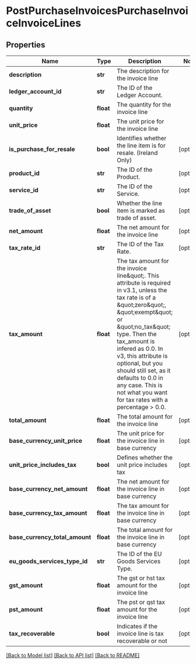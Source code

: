 # PostPurchaseInvoicesPurchaseInvoiceInvoiceLines

## Properties
Name | Type | Description | Notes
------------ | ------------- | ------------- | -------------
**description** | **str** | The description for the invoice line | 
**ledger_account_id** | **str** | The ID of the Ledger Account. | 
**quantity** | **float** | The quantity for the invoice line | 
**unit_price** | **float** | The unit price for the invoice line | 
**is_purchase_for_resale** | **bool** | Identifies whether the line item is for resale. (Ireland Only) | [optional] 
**product_id** | **str** | The ID of the Product. | [optional] 
**service_id** | **str** | The ID of the Service. | [optional] 
**trade_of_asset** | **bool** | Whether the line item is marked as trade of asset. | [optional] 
**net_amount** | **float** | The net amount for the invoice line | [optional] 
**tax_rate_id** | **str** | The ID of the Tax Rate. | [optional] 
**tax_amount** | **float** | The tax amount for the invoice line\&quot;. This attribute is required in v3.1, unless the tax rate is of a \&quot;zero\&quot;, \&quot;exempt\&quot; or \&quot;no_tax\&quot; type. Then the tax_amount is infered as 0.0. In v3, this attribute is optional, but you should still set, as it defaults to 0.0 in any case. This is not what you want for tax rates with a percentage &gt; 0.0. | [optional] 
**total_amount** | **float** | The total amount for the invoice line | [optional] 
**base_currency_unit_price** | **float** | The unit price for the invoice line in base currency | [optional] 
**unit_price_includes_tax** | **bool** | Defines whether the unit price includes tax | [optional] 
**base_currency_net_amount** | **float** | The net amount for the invoice line in base currency | [optional] 
**base_currency_tax_amount** | **float** | The tax amount for the invoice line in base currency | [optional] 
**base_currency_total_amount** | **float** | The total amount for the invoice line in base currency | [optional] 
**eu_goods_services_type_id** | **str** | The ID of the EU Goods Services Type. | [optional] 
**gst_amount** | **float** | The gst or hst tax amount for the invoice line | [optional] 
**pst_amount** | **float** | The pst or qst tax amount for the invoice line | [optional] 
**tax_recoverable** | **bool** | Indicates if the invoice line is tax recoverable or not | [optional] 

[[Back to Model list]](../README.md#documentation-for-models) [[Back to API list]](../README.md#documentation-for-api-endpoints) [[Back to README]](../README.md)



